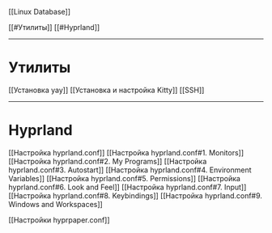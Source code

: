 [[Linux Database]]

[[#Утилиты]]
[[#Hyprland]]

---
# Утилиты

[[Установка yay]]
[[Установка и настройка Kitty]]
[[SSH]]

---

# Hyprland

[[Настройка hyprland.conf]]
[[Настройка hyprland.conf#1. Monitors]]
[[Настройка hyprland.conf#2. My Programs]]
[[Настройка hyprland.conf#3. Autostart]]
[[Настройка hyprland.conf#4. Environment Variables]]
[[Настройка hyprland.conf#5. Permissions]]
[[Настройка hyprland.conf#6. Look and Feel]]
[[Настройка hyprland.conf#7. Input]]
[[Настройка hyprland.conf#8. Keybindings]]
[[Настройка hyprland.conf#9. Windows and Workspaces]]

[[Настройки hyprpaper.conf]]
